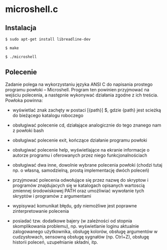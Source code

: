 # microshell.c
## Instalacja
```
$ sudo apt-get install libreadline-dev
```

```
$ make
```

```
$ ./microshell
```
## Polecenie

Zadanie polega na wykorzystaniu języka ANSI C do napisania prostego programu powłoki – Microshell. Program ten powinien przyjmować na wejściu polecenia, a następnie wykonywać działania zgodne z ich treścia. Powłoka powinna:

- wyświetlać znak zachęty w postaci [{path}] $, gdzie {path} jest scieżką do bieżącego katalogu roboczego

- obsługiwać polecenie cd, działające analogicznie do tego znanego nam z powłoki bash

- obsługiwać polecenie exit, kończące działanie programu powłoki

- obsługiwać polecenie help, wyświetlające na ekranie informacje o autorze programu i oferowanych przez niego funkcjonalnościach

- obsługiwać dwa inne, dowolnie wybrane polecenia powłoki (chodzi tutaj np. o własną, samodzielną, prostą implementację dwóch poleceń)

- przyjmować polecenia odwołujące się przez nazwę do skryptow i programów znajdujacych się w katalogach opisanych wartoscią zmiennej środowiskowej PATH oraz umożliwiać wywołanie tych skryptów i programów z argumentami

- wypisywać komunikat błędu, gdy niemożliwe jest poprawne zinterpretowanie polecenia

- posiadać tzw. dodatkowe bajery (w zależności od stopnia skomplikowania problemu), np. wyświetlanie loginu aktualnie zalogowanego użytkownika, obsługę kolorów, obsługę argumentów w cudzysłowach, sensowną obsługę sygnałów (np. Ctrl+Z), obsługę historii poleceń, uzupełnianie składni, itp.
